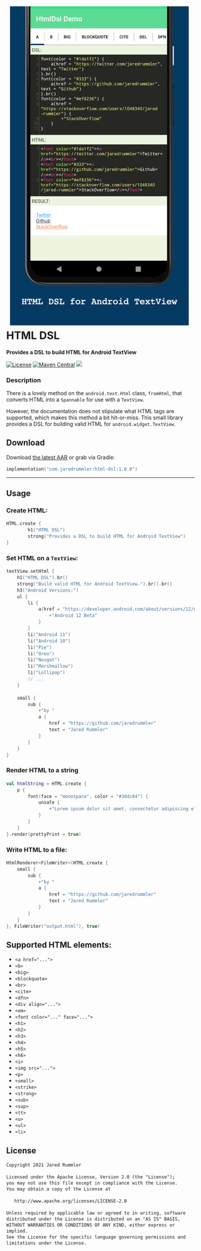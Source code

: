<img src=".github/demo-med.png" align="left" hspace="10" vspace="10">

# HTML DSL

**Provides a DSL to build HTML for Android TextView**

<a target="_blank" href="LICENSE"><img src="http://img.shields.io/:license-apache-blue.svg" alt="License" /></a>
<a target="_blank" href="https://maven-badges.herokuapp.com/maven-central/com.jaredrummler/htmldsl"><img src="https://maven-badges.herokuapp.com/maven-central/com.jaredrummler/ktsh/badge.svg" alt="Maven Central" /></a>
<a target="_blank" href="https://twitter.com/jaredrummler"><img src="https://img.shields.io/twitter/follow/jaredrummler.svg?style=social" /></a>

### Description

There is a lovely method on the `android.text.Html` class, `fromHtml`, that converts HTML into a `Spannable` for use with a `TextView`.

However, the documentation does not stipulate what HTML tags are supported, which makes this method a bit hit-or-miss. This small library provides a DSL for building valid HTML for `android.widget.TextView`.

## Download

Download [the latest AAR](https://repo1.maven.org/maven2/com/jaredrummler/html-dsl/1.0.0/html-dsl-1.0.0.aar) or grab via Gradle:

```kotlin
implementation("com.jaredrummler:html-dsl:1.0.0")
```

----------

## Usage

### Create HTML:

```kotlin
HTML.create {
        h1("HTML DSL")
        strong("Provides a DSL to build HTML for Android TextView")
}
```

### Set HTML on a `TextView`:

```kotlin
textView.setHtml {
    h1("HTML DSL").br()
    strong("Build valid HTML for Android TextView.").br().br()
    h3("Android Versions:")
    ul {
        li {
            a(href = "https://developer.android.com/about/versions/12/get") {
                +"Android 12 Beta"
            }
        }
        li("Android 11")
        li("Android 10")
        li("Pie")
        li("Oreo")
        li("Nougat")
        li("Marshmallow")
        li("Lollipop")
        // ...
    }

    small {
        sub {
            +"by "
            a {
                href = "https://github.com/jaredrummler"
                text = "Jared Rummler"
            }
        }
    }
}
```

### Render HTML to a string

```kotlin
val htmlString = HTML.create {
    p {
        font(face = "monospace", color = "#3ddc84") {
            unsafe {
                +"Lorem ipsum dolor sit amet, consectetur adipiscing elit, sed do eiusmod tempor incididunt ut labore et dolore magna aliqua."
            }
        }
    }
}.render(prettyPrint = true)
```

### Write HTML to a file:

```kotlin
HtmlRenderer<FileWriter>(HTML.create {
    small {
        sub {
            +"by "
            a {
                href = "https://github.com/jaredrummler"
                text = "Jared Rummler"
            }
        }
    }
}, FileWriter("output.html"), true)
```

## Supported HTML elements:

<ul>
  <li><code>&lt;a href=&quot;...&quot;&gt;</code></li>
  <li><code>&lt;b&gt;</code></li>
  <li><code>&lt;big&gt;</code></li>
  <li><code>&lt;blockquote&gt;</code></li>
  <li><code>&lt;br&gt;</code></li>
  <li><code>&lt;cite&gt;</code></li>
  <li><code>&lt;dfn&gt;</code></li>
  <li><code>&lt;div align=&quot;...&quot;&gt;</code></li>
  <li><code>&lt;em&gt;</code></li>
  <li><code>&lt;font color=&quot;...&quot; face=&quot;...&quot;&gt;</code></li>
  <li><code>&lt;h1&gt;</code></li>
  <li><code>&lt;h2&gt;</code></li>
  <li><code>&lt;h3&gt;</code></li>
  <li><code>&lt;h4&gt;</code></li>
  <li><code>&lt;h5&gt;</code></li>
  <li><code>&lt;h6&gt;</code></li>
  <li><code>&lt;i&gt;</code></li>
  <li><code>&lt;img src=&quot;...&quot;&gt;</code></li>
  <li><code>&lt;p&gt;</code></li>
  <li><code>&lt;small&gt;</code></li>
  <li><code>&lt;strike&gt;</code></li>
  <li><code>&lt;strong&gt;</code></li>
  <li><code>&lt;sub&gt;</code></li>
  <li><code>&lt;sup&gt;</code></li>
  <li><code>&lt;tt&gt;</code></li>
  <li><code>&lt;u&gt;</code></li>
  <li><code>&lt;ul&gt;</code></li>
  <li><code>&lt;li&gt;</code></li>
 </ul>
 
 
## License

    Copyright 2021 Jared Rummler

    Licensed under the Apache License, Version 2.0 (the "License");
    you may not use this file except in compliance with the License.
    You may obtain a copy of the License at

       http://www.apache.org/licenses/LICENSE-2.0

    Unless required by applicable law or agreed to in writing, software
    distributed under the License is distributed on an "AS IS" BASIS,
    WITHOUT WARRANTIES OR CONDITIONS OF ANY KIND, either express or implied.
    See the License for the specific language governing permissions and
    limitations under the License.
